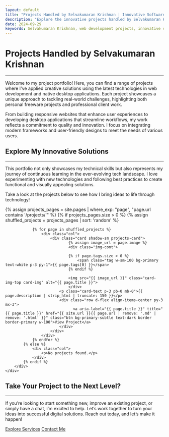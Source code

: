 ```yaml
---
layout: default
title: "Projects Handled by Selvakumaran Krishnan | Innovative Software Engineering & Solutions"
description: "Explore the innovative projects handled by Selvakumaran Krishnan, showcasing creative solutions in web development, desktop applications, and technology-driven methodologies. Discover unique approaches to problem-solving."
date: 2024-09-29
keywords: Selvakumaran Krishnan, web development projects, innovative solutions, software engineering, desktop applications, creative techniques, open-source projects, technology solutions, responsive design, user-centric design
---
```


<h1 class="display-6">Projects Handled by Selvakumaran Krishnan</h1><hr/>

<p>Welcome to my project portfolio! Here, you can find a range of projects where I've applied creative solutions using the latest technologies in web development and native desktop applications. Each project showcases a unique approach to tackling real-world challenges, highlighting both personal freeware projects and professional client work.</p>

<p>From building responsive websites that enhance user experiences to developing desktop applications that streamline workflows, my work reflects a commitment to quality and innovation. I focus on integrating modern frameworks and user-friendly designs to meet the needs of various users.</p>

<h2>Explore My Innovative Solutions</h2><hr/>
<p>This portfolio not only showcases my technical skills but also represents my journey of continuous learning in the ever-evolving tech landscape. I love experimenting with new technologies and following best practices to create functional and visually appealing solutions.</p>

<p>Take a look at the projects below to see how I bring ideas to life through technology!</p>

<div class="album py-5">
    <div class="container p-0">
        <div class="row row-cols-1 row-cols-sm-2 row-cols-md-3 g-3">
            {% assign projects_pages = site.pages | where_exp: "page", "page.url contains '/projects/'" %}
            {% if projects_pages.size > 0 %}
                {% assign shuffled_projects = projects_pages | sort: 'random' %}

                {% for page in shuffled_projects %}
                    <div class="col">
                        <div class="card shadow-sm projects-card">
                                {% assign image_url = page.image %}
                                <div class="img-cont">
                                
                                {% if page.tags.size > 0 %}
                                    <span class="tag w-sm-100 bg-primary text-white p-3 py-1">{{ page.tags[0] }}</span>
                                {% endif %}
                                
                                <img src="{{ image_url }}" class="card-img-top card-img" alt="{{ page.title }}">
                                </div>
                            <p class="card-text p-3 pb-0 mb-0">{{ page.description | strip_html | truncate: 150 }}</p>
                            <div class="row d-flex align-items-center py-3 mx-3">
                                  <a aria-label="{{ page.title }}" title="{{ page.title }}" href="{{ site.url }}{{ page.url | remove: '.md' | remove: '.html' }}" class="btn bg-primary-subtle text-dark border border-primary w-100">View Project</a>
                            </div>
                        </div>
                    </div>
                {% endfor %}
            {% else %}
                <div class="col">
                    <p>No projects found.</p>
                </div>
            {% endif %}
        </div>
    </div>
</div>

<div class="row py-lg-5">
      <div class="col-lg-7 col-md-8 mx-auto text-center">
<h2>Take Your Project to the Next Level?</h2>
<hr/>
<p>If you’re looking to start something new, improve an existing project, or simply have a chat, I’m excited to help. Let’s work together to turn your ideas into successful digital solutions. Reach out today, and let’s make it happen!</p>
 <p>
          <a href="/services" class="btn btn-primary my-2 px-4 py-2">Explore Services</a>
          <a href="/contact" class="btn btn-outline-primary my-2 px-4 py-2">Contact Me</a>
        </p>
</div>
